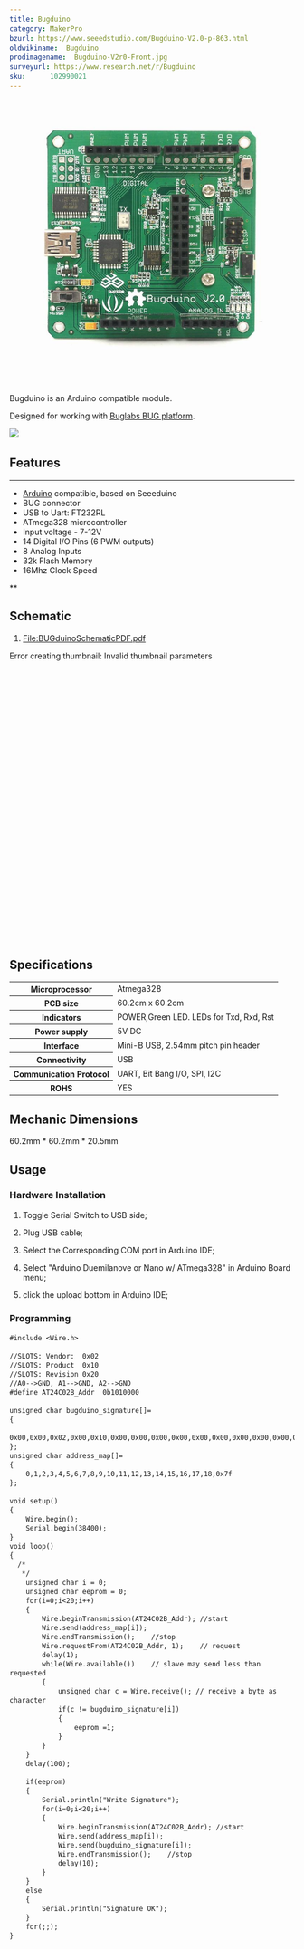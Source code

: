 ```yaml
---
title: Bugduino
category: MakerPro
bzurl: https://www.seeedstudio.com/Bugduino-V2.0-p-863.html
oldwikiname:  Bugduino
prodimagename:  Bugduino-V2r0-Front.jpg
surveyurl: https://www.research.net/r/Bugduino
sku:      102990021
---
```

![](https://github.com/SeeedDocument/Bugduino/raw/master/img/Bugduino-V2r0-Front.jpg)

Bugduino is an Arduino compatible module.

Designed for working with [Buglabs BUG platform](http://www.buglabs.net/).

[![](https://github.com/SeeedDocument/Seeed-WiKi/raw/master/docs/images/300px-Get_One_Now_Banner-ragular.png)](https://www.seeedstudio.com/Bugduino-V2.0-p-863.html)

##   Features
---
*   [Arduino](http://arduino.cc) compatible, based on Seeeduino
*   BUG connector
*   USB to Uart: FT232RL
*   ATmega328 microcontroller
*   Input voltage - 7-12V
*   14 Digital I/O Pins (6 PWM outputs)
*   8 Analog Inputs
*   32k Flash Memory
*   16Mhz Clock Speed

**

##   Schematic

1.  [File:BUGduinoSchematicPDF.pdf](res/BUGduinoSchematicPDF.pdf "File:BUGduinoSchematicPDF.pdf")
<div class="center"><div class="floatnone"><div class="MediaTransformError" style="width: 800px; height: 513px; display:inline-block;">Error creating thumbnail: Invalid thumbnail parameters</div></div></div>

##   Specifications

<table cellpadding="1" cellspacing="1">
<tr>
<th scope="row"> Microprocessor
</th>
<td> Atmega328
</td></tr>
<tr>
<th scope="row"> PCB size
</th>
<td> 60.2cm x 60.2cm
</td></tr>
<tr>
<th scope="row"> Indicators
</th>
<td> POWER,Green LED. LEDs for Txd, Rxd, Rst
</td></tr>
<tr>
<th scope="row"> Power supply
</th>
<td> 5V DC
</td></tr>
<tr>
<th scope="row"> Interface
</th>
<td> Mini-B USB, 2.54mm pitch pin header
</td></tr>
<tr>
<th scope="row"> Connectivity
</th>
<td> USB
</td></tr>
<tr>
<th scope="row"> Communication Protocol
</th>
<td> UART, Bit Bang I/O, SPI, I2C
</td></tr>
<tr>
<th scope="row"> ROHS
</th>
<td> YES
</td></tr></table>


##   Mechanic Dimensions

60.2mm * 60.2mm * 20.5mm

##   Usage

###   Hardware Installation

1.  Toggle Serial Switch to USB side;

2.  Plug USB cable;

3.  Select the Corresponding COM port in Arduino IDE;

4.  Select "Arduino Duemilanove or Nano w/ ATmega328" in Arduino Board menu;

5.  click the upload bottom in Arduino IDE;

###   Programming
```
#include <Wire.h>

//SLOTS: Vendor:  0x02
//SLOTS: Product  0x10
//SLOTS: Revision 0x20
//A0-->GND, A1-->GND, A2-->GND
#define AT24C02B_Addr  0b1010000

unsigned char bugduino_signature[]=
{
    0x00,0x00,0x02,0x00,0x10,0x00,0x00,0x00,0x00,0x00,0x00,0x00,0x00,0x00,0x0b,0x16,0x00,0x00,0x00,0x0f
};
unsigned char address_map[]=
{
    0,1,2,3,4,5,6,7,8,9,10,11,12,13,14,15,16,17,18,0x7f
};

void setup()
{
    Wire.begin();
    Serial.begin(38400);
}
void loop()
{
  /*
   */
    unsigned char i = 0;
    unsigned char eeprom = 0;
    for(i=0;i<20;i++)
    {
        Wire.beginTransmission(AT24C02B_Addr); //start
        Wire.send(address_map[i]);
        Wire.endTransmission();    //stop
        Wire.requestFrom(AT24C02B_Addr, 1);    // request
        delay(1);
        while(Wire.available())    // slave may send less than requested
        {
            unsigned char c = Wire.receive(); // receive a byte as character
            if(c != bugduino_signature[i])
            {
                eeprom =1;
            }
        }
    }
    delay(100);

    if(eeprom)
    {
        Serial.println("Write Signature");
        for(i=0;i<20;i++)
        {
            Wire.beginTransmission(AT24C02B_Addr); //start
            Wire.send(address_map[i]);
            Wire.send(bugduino_signature[i]);
            Wire.endTransmission();    //stop
            delay(10);
        }
    }
    else
    {
        Serial.println("Signature OK");
    }
    for(;;);
}
```
